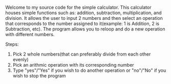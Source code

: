 Welcome to my source code for the simple calculator. 
This calculator houses simple functions such as: addition, subtraction, multiplication, and division. 
It allows the user to input 2 numbers and then select an operation that corresponds to the number assigned to it(example: 1 is Addition, 2 is Subtraction, etc). 
The program allows you to reloop and do a new operation with different numbers.

Steps:
1. Pick 2 whole numbers(that can preferably divide from each other evenly)
2. Pick an arithmic operation with its corresponding number
3. Type "yes"/"Yes" if you wish to do another operation or "no"/"No" if you wish to stop the program
